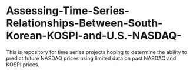 # Assessing-Time-Series-Relationships-Between-South-Korean-KOSPI-and-U.S.-NASDAQ-
This is repository for time series projects hoping to determine the ability to predict future NASDAQ prices using limited data on past NASDAQ and KOSPI prices.
